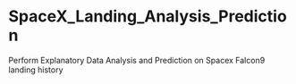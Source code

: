 # SpaceX_Landing_Analysis_Prediction
Perform Explanatory Data Analysis and Prediction on Spacex Falcon9 landing history
